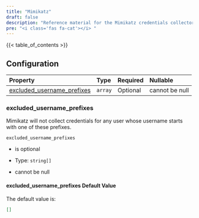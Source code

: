 ```yaml
---
title: "Mimikatz"
draft: false
description: "Reference material for the Mimikatz credentials collector"
pre: "<i class='fas fa-cat'></i> "
---
```

{{< table_of_contents >}}

## Configuration

<!--
This documentation was autogenerated by passing the plugin's config-schema.json
through https://github.com/adobe/jsonschema2md. It was then modified by hand to
remove extraneous information.
-->

| Property                                                    | Type    | Required | Nullable       |
| :---------------------------------------------------------- | :------ | :------- | :------------- |
| [excluded\_username\_prefixes](#excluded_username_prefixes) | `array` | Optional | cannot be null |

### excluded\_username\_prefixes

Mimikatz will not collect credentials for any user whose username starts with one of these prefixes.

`excluded_username_prefixes`

* is optional

* Type: `string[]`

* cannot be null

#### excluded\_username\_prefixes Default Value

The default value is:

```json
[]
```
